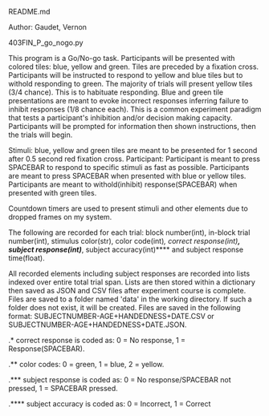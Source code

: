README.md

Author: Gaudet, Vernon

403FIN_P_go_nogo.py



This program is a Go/No-go task. Participants will be presented with colored tiles: blue, yellow and green. Tiles are preceded by a fixation cross. Participants will be instructed to respond to  yellow and blue tiles but to withold responding to green. The majority of trials will present yellow tiles (3/4 chance). This is to habituate responding. Blue and green tile presentations are meant to evoke incorrect responses inferring failure to inhibit responses (1/8 chance each). This is a common experiment paradigm that tests a participant's inhibition and/or decision making capacity. Participants will be prompted for information then shown instructions, then the trials will begin.

Stimuli: blue, yellow and green tiles are meant to be presented for 1 second after 0.5 second red fixation cross. Participant: Participant is meant to press SPACEBAR to respond to specific stimuli as fast as possible. Participants are meant to press SPACEBAR when presented with blue or yellow tiles. Participants are meant to withold(inhibit) response(SPACEBAR) when presented with green tiles. 

Countdown timers are used to present stimuli and other elements due to dropped frames on my system.

The following are recorded for each trial: block number(int), in-block trial number(int), stimulus color(str), color code(int)*, correct response(int)**, subject response(int)***, subject accuracy(int)**** and subject response time(float).

All recorded elements including subject responses are recorded into lists indexed over entire total trial span. Lists are then stored within a dictionary then saved as JSON and CSV files after experiment course is complete. Files are saved to a folder named 'data' in the working directory. If such a folder does not exist, it will be created. Files are saved in the following format: SUBJECTNUMBER-AGE+HANDEDNESS+DATE.CSV or SUBJECTNUMBER-AGE+HANDEDNESS+DATE.JSON.

.* correct response is coded as: 0 = No response, 1 = Response(SPACEBAR).
 
.** color codes: 0 = green, 1 = blue, 2 = yellow.

.*** subject response is coded as: 0 = No response/SPACEBAR not pressed, 1 = SPACEBAR pressed.

.**** subject accuracy is coded as: 0 = Incorrect, 1 = Correct

